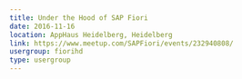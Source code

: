 ```yaml
---
title: Under the Hood of SAP Fiori
date: 2016-11-16
location: AppHaus Heidelberg, Heidelberg
link: https://www.meetup.com/SAPFiori/events/232940808/
usergroup: fiorihd
type: usergroup
---
```

